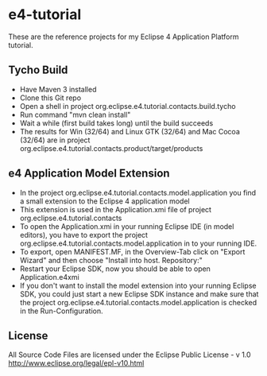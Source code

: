 e4-tutorial
===========

These are the reference projects for my Eclipse 4 Application Platform tutorial.

Tycho Build
-----------
* Have Maven 3 installed
* Clone this Git repo
* Open a shell in project org.eclipse.e4.tutorial.contacts.build.tycho
* Run command "mvn clean install"
* Wait a while (first build takes long) until the build succeeds
* The results for Win (32/64) and Linux GTK (32/64) and Mac Cocoa (32/64) are in project org.eclipse.e4.tutorial.contacts.product/target/products

e4 Application Model Extension
------------------------------
* In the project org.eclipse.e4.tutorial.contacts.model.application you find a small extension to the Eclipse 4 application model
* This extension is used in the Application.xmi file of project org.eclipse.e4.tutorial.contacts
* To open the Application.xmi in your running Eclipse IDE (in model editors), you have to export the project org.eclipse.e4.tutorial.contacts.model.application in to your running IDE.
* To export, open MANIFEST.MF, in the Overview-Tab click on "Export Wizard" and then choose "Install into host. Repository:"
* Restart your Eclipse SDK, now you should be able to open Application.e4xmi
* If you don't want to install the model extension into your running Eclipse SDK, you could just start a new Eclipse SDK instance and make sure that the project org.eclipse.e4.tutorial.contacts.model.application is checked in the Run-Configuration.

License
-------
All Source Code Files are licensed under the Eclipse Public License - v 1.0
http://www.eclipse.org/legal/epl-v10.html